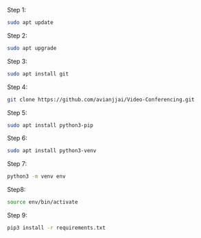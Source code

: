 Step 1:

```bash
sudo apt update
```

Step 2:

```bash
sudo apt upgrade
```

Step 3:

```bash
sudo apt install git
```

Step 4:

```bash
git clone https://github.com/avianjjai/Video-Conferencing.git
```

Step 5:

```bash
sudo apt install python3-pip
```

Step 6:

```bash
sudo apt install python3-venv
```

Step 7:

```bash
python3 -m venv env
```

Step8:

```bash
source env/bin/activate
```

Step 9:

```bash
pip3 install -r requirements.txt
```
